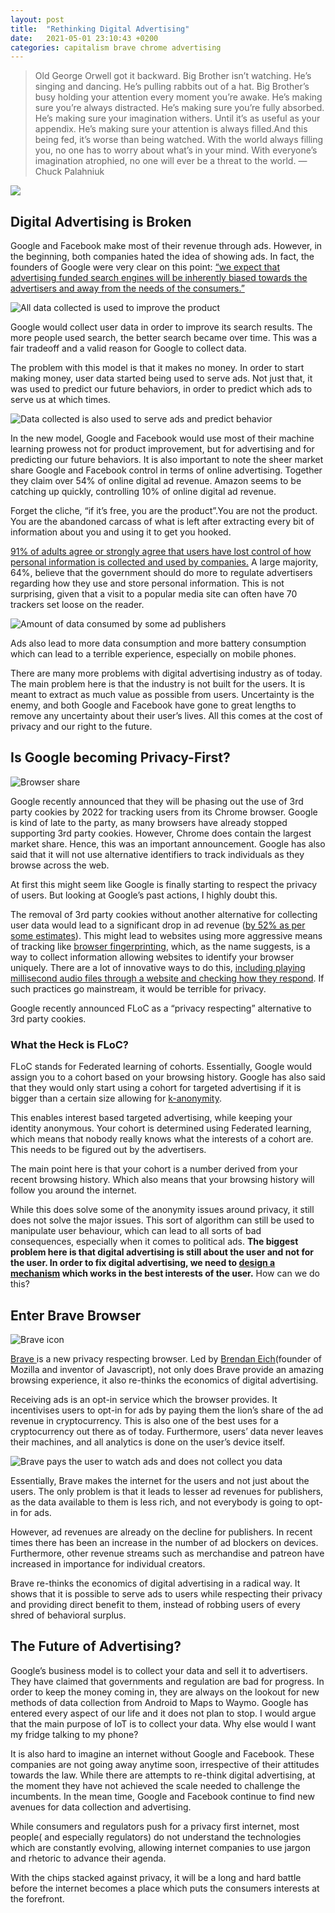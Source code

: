 ```yaml
---
layout: post
title:  "Rethinking Digital Advertising"
date:   2021-05-01 23:10:43 +0200
categories: capitalism brave chrome advertising
---
```


>  Old George Orwell got it backward. Big Brother isn’t watching. He’s singing and dancing. He’s pulling rabbits out of a hat. Big Brother’s busy holding your attention every moment you’re awake. He’s making sure you’re always distracted. He’s making sure you’re fully absorbed. He’s making sure your imagination withers. Until it’s as useful as your appendix. He’s making sure your attention is always filled.And this being fed, it’s worse than being watched. With the world always filling you, no one has to worry about what’s in your mind. With everyone’s imagination atrophied, no one will ever be a threat to the world. — Chuck Palahniuk

![](/assets/surveillance_cap/cap1.jpg)

## Digital Advertising is Broken

Google and Facebook make most of their revenue through ads. However, in the beginning, both companies hated the idea of showing ads. In fact, the founders of Google were very clear on this point: [“we expect that advertising funded search engines will be inherently biased towards the advertisers and away from the needs of the consumers.”](http://infolab.stanford.edu/~backrub/google.html)

![All data collected is used to improve the product](/assets/surveillance_cap/cap2.png)

Google would collect user data in order to improve its search results. The more people used search, the better search became over time. This was a fair tradeoff and a valid reason for Google to collect data.

The problem with this model is that it makes no money. In order to start making money, user data started being used to serve ads. Not just that, it was used to predict our future behaviors, in order to predict which ads to serve us at which times.

![Data collected is also used to serve ads and predict behavior](/assets/surveillance_cap/cap3.png)

In the new model, Google and Facebook would use most of their machine learning prowess not for product improvement, but for advertising and for predicting our future behaviors. It is also important to note the sheer market share Google and Facebook control in terms of online advertising. Together they claim over 54% of online digital ad revenue. Amazon seems to be catching up quickly, controlling 10% of online digital ad revenue.

Forget the cliche, “if it’s free, you are the product”.You are not the product. You are the abandoned carcass of what is left after extracting every bit of information about you and using it to get you hooked.

[91% of adults agree or strongly agree that users have lost control of how personal information is collected and used by companies.](https://www.pewresearch.org/fact-tank/2016/09/21/the-state-of-privacy-in-america/) A large majority, 64%, believe that the government should do more to regulate advertisers regarding how they use and store personal information. This is not surprising, given that a visit to a popular media site can often have 70 trackers set loose on the reader.

![Amount of data consumed by some ad publishers](/assets/surveillance_cap/extra_data.png)

Ads also lead to more data consumption and more battery consumption which can lead to a terrible experience, especially on mobile phones.

There are many more problems with digital advertising industry as of today. The main problem here is that the industry is not built for the users. It is meant to extract as much value as possible from users. Uncertainty is the enemy, and both Google and Facebook have gone to great lengths to remove any uncertainty about their user’s lives. All this comes at the cost of privacy and our right to the future.

## Is Google becoming Privacy-First?

![Browser share](/assets/surveillance_cap/browser_share.png)

Google recently announced that they will be phasing out the use of 3rd party cookies by 2022 for tracking users from its Chrome browser. Google is kind of late to the party, as many browsers have already stopped supporting 3rd party cookies. However, Chrome does contain the largest market share. Hence, this was an important announcement. Google has also said that it will not use alternative identifiers to track individuals as they browse across the web.

At first this might seem like Google is finally starting to respect the privacy of users. But looking at Google’s past actions, I highly doubt this.

The removal of 3rd party cookies without another alternative for collecting user data would lead to a significant drop in ad revenue ([by 52% as per some estimates](https://www.blog.google/products/chrome/building-a-more-private-web)). This might lead to websites using more aggressive means of tracking like [browser fingerprinting](https://en.wikipedia.org/wiki/Device_fingerprint#Browser_fingerprint), which, as the name suggests, is a way to collect information allowing websites to identify your browser uniquely. There are a lot of innovative ways to do this, [including playing millisecond audio files through a website and checking how they respond](https://fingerprintjs.com/blog/audio-fingerprinting/). If such practices go mainstream, it would be terrible for privacy.

Google recently announced FLoC as a “privacy respecting” alternative to 3rd party cookies.

### What the Heck is FLoC?

FLoC stands for Federated learning of cohorts. Essentially, Google would assign you to a cohort based on your browsing history. Google has also said that they would only start using a cohort for targeted advertising if it is bigger than a certain size allowing for [k-anonymity](https://en.wikipedia.org/wiki/K-anonymity#:~:text=The%20concept%20of%20k%2Danonymity,subjects%20of%20the%20data%20cannot).

This enables interest based targeted advertising, while keeping your identity anonymous. Your cohort is determined using Federated learning, which means that nobody really knows what the interests of a cohort are. This needs to be figured out by the advertisers.

The main point here is that your cohort is a number derived from your recent browsing history. Which also means that your browsing history will follow you around the internet.

While this does solve some of the anonymity issues around privacy, it still does not solve the major issues. This sort of algorithm can still be used to manipulate user behaviour, which can lead to all sorts of bad consequences, especially when it comes to political ads. **The biggest problem here is that digital advertising is still about the user and not for the user. In order to fix digital advertising, we need to [design a mechanism](https://en.wikipedia.org/wiki/Mechanism_design#:~:text=Mechanism%20design%20is%20a%20field,settings%2C%20where%20players%20act%20rationally.) which works in the best interests of the user.** How can we do this?

## Enter Brave Browser

![Brave icon](/assets/surveillance_cap/brave.png)

[Brave ](https://brave.com/)is a new privacy respecting browser. Led by [Brendan Eich](https://en.wikipedia.org/wiki/Brendan_Eich)(founder of Mozilla and inventor of Javascript), not only does Brave provide an amazing browsing experience, it also re-thinks the economics of digital advertising.

Receiving ads is an opt-in service which the browser provides. It incentivises users to opt-in for ads by paying them the lion’s share of the ad revenue in cryptocurrency. This is also one of the best uses for a cryptocurrency out there as of today. Furthermore, users’ data never leaves their machines, and all analytics is done on the user’s device itself.

![Brave pays the user to watch ads and does not collect you data](/assets/surveillance_cap/cap4.png)

Essentially, Brave makes the internet for the users and not just about the users. The only problem is that it leads to lesser ad revenues for publishers, as the data available to them is less rich, and not everybody is going to opt-in for ads.

However, ad revenues are already on the decline for publishers. In recent times there has been an increase in the number of ad blockers on devices. Furthermore, other revenue streams such as merchandise and patreon have increased in importance for individual creators.

Brave re-thinks the economics of digital advertising in a radical way. It shows that it is possible to serve ads to users while respecting their privacy and providing direct benefit to them, instead of robbing users of every shred of behavioral surplus.

## The Future of Advertising?

Google’s business model is to collect your data and sell it to advertisers. They have claimed that governments and regulation are bad for progress. In order to keep the money coming in, they are always on the lookout for new methods of data collection from Android to Maps to Waymo. Google has entered every aspect of our life and it does not plan to stop. I would argue that the main purpose of IoT is to collect your data. Why else would I want my fridge talking to my phone?

It is also hard to imagine an internet without Google and Facebook. These companies are not going away anytime soon, irrespective of their attitudes towards the law. While there are attempts to re-think digital advertising, at the moment they have not achieved the scale needed to challenge the incumbents. In the mean time, Google and Facebook continue to find new avenues for data collection and advertising.

While consumers and regulators push for a privacy first internet, most people( and especially regulators) do not understand the technologies which are constantly evolving, allowing internet companies to use jargon and rhetoric to advance their agenda.

With the chips stacked against privacy, it will be a long and hard battle before the internet becomes a place which puts the consumers interests at the forefront.
